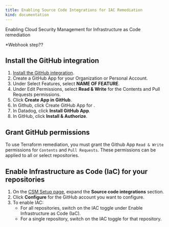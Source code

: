 ```yaml
---
title: Enabling Source Code Integrations for IAC Remediation
kind: documentation
---
```


Enabling Cloud Security Management for Infrastructure as Code remediation

*Webhook step??

## Install the GitHub integration

1. [Install the GitHub integration][1].
1. Create a GitHub App for your Organization or Personal Account.
1. Under Select Features, select **NAME OF FEATURE**.
1. Under Edit Permissions, select **Read & Write** for the Contents and Pull Requests permissions.
1. Click **Create App in GitHub**.
1. In Github, click Create GitHub App for <GitHub username>.
1. In Datadog, click **Install GitHub App**.
1. In GitHub, click **Install & Authorize**.

## Grant GitHub permissions

To use Terraform remediation, you must grant the Github App `Read & Write` permissions for `Contents` and `Pull Requests`. These permissions can be applied to all or select repositories.

## Enable Infrastructure as Code (IaC) for your repositories

1. On the [CSM Setup page][2], expand the **Source code integrations** section.
2. Click **Configure** for the GitHub account you want to configure.
3. To enable IAC:
    - For all repositories, switch on the IAC toggle under Enable Infrastructure as Code (IaC).
    - For a single repository, switch on the IAC toggle for that repository.

[1]: /integrations/github/#link-a-repository-in-your-organization-or-personal-account
[2]: https://app.datadoghq.com/security/configuration/csm/setup